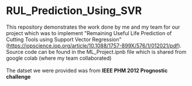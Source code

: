 # RUL_Prediction_Using_SVR
This repository demonstrates the work done by me and my team for our project which was to implement "Remaining Useful Life Prediction of Cutting Tools using Support Vector Regression" (https://iopscience.iop.org/article/10.1088/1757-899X/576/1/012021/pdf). Source code can be found in the ML_Project.ipnb file which is shared from google colab (where my team collaborated)
<br><br>
The datset we were provided was from **IEEE PHM 2012 Prognostic challenge**
